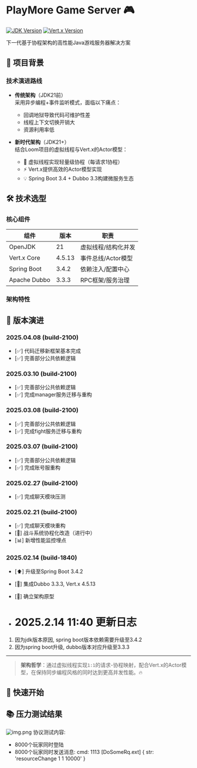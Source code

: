 # PlayMore Game Server 🎮

[![JDK Version](https://img.shields.io/badge/JDK-21-blue)](https://openjdk.org/projects/jdk/21/)
[![Vert.x Version](https://img.shields.io/badge/Vert.x-4.5-red)](https://vertx.io/)

下一代基于协程架构的高性能Java游戏服务器解决方案

## 📖 项目背景

### 技术演进路线

- **传统架构**（JDK21前）  
  采用异步编程+事件监听模式，面临以下痛点：
    - 回调地狱导致代码可维护性差
    - 线程上下文切换开销大
    - 资源利用率低

- **新时代架构**（JDK21+）  
  结合Loom项目的虚拟线程与Vert.x的Actor模型：
    - 🚀 虚拟线程实现轻量级协程（每请求1协程）
    - ⚡ Vert.x提供高效的Actor模型实现
    - 💡 Spring Boot 3.4 + Dubbo 3.3构建微服务生态

## 🛠️ 技术选型

### 核心组件

| 组件           | 版本     | 职责           |
|--------------|--------|--------------|
| OpenJDK      | 21     | 虚拟线程/结构化并发   |
| Vert.x Core  | 4.5.13 | 事件总线/Actor模型 |
| Spring Boot  | 3.4.2  | 依赖注入/配置中心    |
| Apache Dubbo | 3.3.3  | RPC框架/服务治理   |

### 架构特性

## 📅 版本演进

### 2025.04.08 (build-2100)

- [✅] 代码迁移新框架基本完成
- [✅] 完善部分公共依赖逻辑

### 2025.03.10 (build-2100)

- [✅] 完善部分公共依赖逻辑
- [✅] 完成manager服务迁移与重构

### 2025.03.08 (build-2100)

- [✅] 完善部分公共依赖逻辑
- [✅] 完成fight服务迁移与重构

### 2025.03.07 (build-2100)

- [✅] 完善部分公共依赖逻辑
- [✅] 完成账号服重构

### 2025.02.27 (build-2100)

- [✅] 完成聊天模块压测

### 2025.02.21 (build-2100)

- [✅] 完成聊天模块重构
- [🔄] 战斗系统协程化改造（进行中）
- [📊] 新增性能监控埋点

### 2025.02.14 (build-1840)

- [⬆️] 升级至Spring Boot 3.4.2
- [🔗] 集成Dubbo 3.3.3, Vert.x 4.5.13
- [🎯] 确立架构原型


- # 2025.2.14 11:40 更新日志

1. 因为jdk版本原因, spring boot版本依赖需要升级至3.4.2
2. 因为spring boot升级, dubbo版本对应升级至3.3.3

---

> **架构哲学**：通过虚拟线程实现`1:1`的请求-协程映射，配合Vert.x的Actor模型，在保持同步编程风格的同时达到更高并发性能。🔥

## 🚀 快速开始

## 📚 压力测试结果

![img.png](img.png)
协议测试内容:

- 8000个玩家同时登陆
- 8000个玩家同时发送消息:
  cmd: 1113 [DoSomeRq.ext]
  {
  str: 'resourceChange 1 1 10000'
  }



